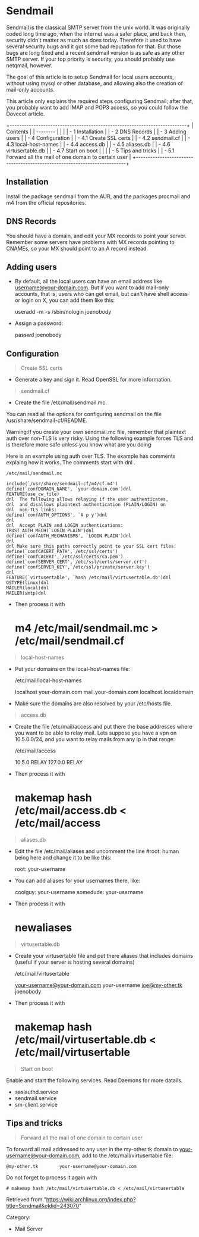 Sendmail
========

Sendmail is the classical SMTP server from the unix world. It was
originally coded long time ago, when the internet was a safer place, and
back then, security didn't matter as much as does today. Therefore it
used to have several security bugs and it got some bad reputation for
that. But those bugs are long fixed and a recent sendmail version is as
safe as any other SMTP server. If your top priority is security, you
should probably use netqmail, however.

The goal of this article is to setup Sendmail for local users accounts,
without using mysql or other database, and allowing also the creation of
mail-only accounts.

This article only explains the required steps configuring Sendmail;
after that, you probably want to add IMAP and POP3 access, so you could
follow the Dovecot article.

+--------------------------------------------------------------------------+
| Contents                                                                 |
| --------                                                                 |
|                                                                          |
| -   1 Installation                                                       |
| -   2 DNS Records                                                        |
| -   3 Adding users                                                       |
| -   4 Configuration                                                      |
|     -   4.1 Create SSL certs                                             |
|     -   4.2 sendmail.cf                                                  |
|     -   4.3 local-host-names                                             |
|     -   4.4 access.db                                                    |
|     -   4.5 aliases.db                                                   |
|     -   4.6 virtusertable.db                                             |
|     -   4.7 Start on boot                                                |
|                                                                          |
| -   5 Tips and tricks                                                    |
|     -   5.1 Forward all the mail of one domain to certain user           |
+--------------------------------------------------------------------------+

Installation
------------

Install the package sendmail from the AUR, and the packages procmail and
m4 from the official repositories.

DNS Records
-----------

You should have a domain, and edit your MX records to point your server.
Remember some servers have problems with MX records pointing to CNAMEs,
so your MX should point to an A record instead.

Adding users
------------

-   By default, all the local users can have an email address like
    username@your-domain.com. But if you want to add mail-only accounts,
    that is, users who can get email, but can't have shell access or
    login on X, you can add them like this:

    useradd -m -s /sbin/nologin joenobody

-   Assign a password:

    passwd joenobody

Configuration
-------------

> Create SSL certs

-   Generate a key and sign it. Read OpenSSL for more information.

> sendmail.cf

-   Create the file /etc/mail/sendmail.mc.

You can read all the options for configuring sendmail on the file
/usr/share/sendmail-cf/README.

Warning:If you create your own sendmail.mc file, remember that plaintext
auth over non-TLS is very risky. Using the following example forces TLS
and is therefore more safe unless you know what are you doing

Here is an example using auth over TLS. The example has comments
explaing how it works. The comments start with dnl .

    /etc/mail/sendmail.mc

    include(`/usr/share/sendmail-cf/m4/cf.m4')
    define(`confDOMAIN_NAME', `your-domain.com')dnl
    FEATURE(use_cw_file)
    dnl  The following allows relaying if the user authenticates,
    dnl  and disallows plaintext authentication (PLAIN/LOGIN) on
    dnl  non-TLS links:
    define(`confAUTH_OPTIONS', `A p y')dnl
    dnl
    dnl  Accept PLAIN and LOGIN authentications:
    TRUST_AUTH_MECH(`LOGIN PLAIN')dnl
    define(`confAUTH_MECHANISMS', `LOGIN PLAIN')dnl
    dnl
    dnl Make sure this paths correctly point to your SSL cert files:
    define(`confCACERT_PATH',`/etc/ssl/certs')
    define(`confCACERT',`/etc/ssl/certs/ca.pem')
    define(`confSERVER_CERT',`/etc/ssl/certs/server.crt')
    define(`confSERVER_KEY',`/etc/ssl/private/server.key')
    dnl
    FEATURE(`virtusertable', `hash /etc/mail/virtusertable.db')dnl
    OSTYPE(linux)dnl
    MAILER(local)dnl
    MAILER(smtp)dnl

-   Then process it with

    # m4 /etc/mail/sendmail.mc > /etc/mail/sendmail.cf

> local-host-names

-   Put your domains on the local-host-names file:

    /etc/mail/local-host-names

    localhost
    your-domain.com
    mail.your-domain.com
    localhost.localdomain

-   Make sure the domains are also resolved by your /etc/hosts file.

> access.db

-   Create the file /etc/mail/access and put there the base addresses
    where you want to be able to relay mail. Lets suppose you have a vpn
    on 10.5.0.0/24, and you want to relay mails from any ip in that
    range:

    /etc/mail/access

    10.5.0 RELAY
    127.0.0 RELAY

-   Then process it with

    # makemap hash /etc/mail/access.db < /etc/mail/access

> aliases.db

-   Edit the file /etc/mail/aliases and uncomment the line
    #root:         human being here and change it to be like this:

    root:         your-username

-   You can add aliases for your usernames there, like:

    coolguy:      your-username
    somedude:     your-username

-   Then process it with

    # newaliases

> virtusertable.db

-   Create your virtusertable file and put there aliases that includes
    domains (useful if your server is hosting several domains)

    /etc/mail/virtusertable

    your-username@your-domain.com         your-username
    joe@my-other.tk                       joenobody

-   Then process it with

    # makemap hash /etc/mail/virtusertable.db < /etc/mail/virtusertable

> Start on boot

Enable and start the following services. Read Daemons for more datails.

-   saslauthd.service
-   sendmail.service
-   sm-client.service

Tips and tricks
---------------

> Forward all the mail of one domain to certain user

To forward all mail addressed to any user in the my-other.tk domain to
your-username@your-domain.com, add to the /etc/mail/virtusertable file:

    @my-other.tk        your-username@your-domain.com

Do not forget to process it again with

    # makemap hash /etc/mail/virtusertable.db < /etc/mail/virtusertable

Retrieved from
"https://wiki.archlinux.org/index.php?title=Sendmail&oldid=243070"

Category:

-   Mail Server
